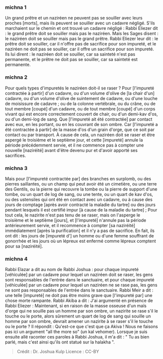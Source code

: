 
### michna 1
Un grand prêtre et un naziréen ne peuvent pas se souiller avec leurs proches [morts], mais ils peuvent se souiller avec un cadavre négligé. S'ils marchaient sur le chemin et ont trouvé un cadavre négligé : Rabbi Eliezer dit : le grand prêtre doit se souiller mais pas le naziréen. Mais les Sages disent : le naziréen doit se souiller mais pas le grand prêtre. Rabbi Eliezer leur dit : le prêtre doit se souiller, car il n'offre pas de sacrifice pour son impureté, et le naziréen ne doit pas se souiller, car il offre un sacrifice pour son impureté. Ils lui dirent : le naziréen doit se souiller, car sa sainteté n'est pas permanente, et le prêtre ne doit pas se souiller, car sa sainteté est permanente.

### michna 2
Pour quels types d'impuretés le naziréen doit-il se raser ? Pour [l'impureté contractée à partir] d'un cadavre, ou d'un volume d'olive de [la chair d'un] cadavre, ou d'un volume d'olive de suintement de cadavre, ou d'une louche de moisissure de cadavre ; ou de la colonne vertébrale, ou du crâne, ou de tout membre [coupé] d'un cadavre, ou de tout membre [coupé] d'un corps vivant qui est encore correctement couvert de chair, ou d'un demi-kav d'os, ou d'un demi-log de sang. Que [l'impureté ait été contractée] par contact avec eux, en les portant, ou en les couvrant de son ombre. Car [l'impureté a été contractée à partir] de la masse d'os d'un grain d'orge, que ce soit par contact ou par transport. À cause de cela, un naziréen doit se raser et être aspergé le troisième et le septième jour, et cette [impureté] annule la période précédemment servie, et il ne commence pas à compter une nouvelle [naziréité] avant d'être devenu pur et d'avoir apporté ses sacrifices.

### michna 3
Mais pour [l'impureté contractée par] des branches en surplomb, ou des pierres saillantes, ou un champ qui peut avoir été un cimetière, ou une terre des Gentils, ou la pierre qui recouvre la tombe ou la pierre de support d'une tombe, ou un quart de log de sang, ou une tente, ou un quart de kav d'os, ou des ustensiles qui ont été en contact avec un cadavre, ou à cause des jours de comptage [après avoir contracté la maladie du tartre] ou des jours pendant lesquels il est certifié impur [à cause de la maladie du tartre] ; Pour tout cela, le nazirite n'est pas tenu de se raser, mais on l'asperge le troisième et le septième [jours], et [l'impureté] n'annule pas la période antérieurement servie, et il recommence à compter [sa naziréité] immédiatement [après la purification] et il n'y a pas de sacrifice. En fait, ils ont dit : les jours de [impureté d'] un homme ou d'une femme souffrant de gonorrhée et les jours où un lépreux est enfermé comme lépreux comptent pour sa [naziréité].

### michna 4
Rabbi Elazar a dit au nom de Rabbi Joshua : pour chaque impureté [véhiculée] par un cadavre pour lequel un naziréen doit se raser, les gens sont responsables de l'entrée dans le sanctuaire, et pour chaque impureté [véhiculée] par un cadavre pour lequel un naziréen ne se rase pas, les gens ne sont pas responsables de l'entrée dans le sanctuaire. Rabbi Meir a dit : une telle [impureté] ne doit pas être moins grave que [l'impureté par] une chose morte rampante. Rabbi Akiba a dit : J'ai argumenté en présence de Rabbi Eliezer :  Maintenant, si en raison de la masse osseuse d'un maïs d'orge qui ne souille pas un homme par son ombre, un nazirite se rase s'il le touche ou le porte, alors sûrement un quart de log de sang qui souille un homme par son ombre, devrait amener un nazirite à se raser s'il le touche ou le porte ? Il répondit : Qu'est-ce que c'est que ça Akiva ! Nous ne faisons pas ici un argument "all the more so" (un kal vehomer). Lorsque je suis ensuite allé raconter ces paroles à Rabbi Joshua, il m'a dit : " Tu as bien parlé, mais c'est ainsi qu'ils ont statué sur la halakha ".

>Crédit : Dr. Joshua Kulp
>Licence : CC-BY